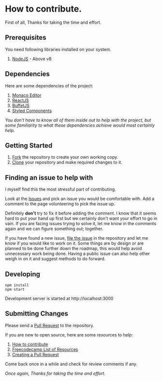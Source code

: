 # How to contribute.

First of all, Thanks for taking the time and effort.

## Prerequisites

You need following libraries installed on your system.

1. [NodeJS](https://nodejs.org/en/) - Above v8

## Dependencies

Here are some dependencies of the project:

1. [Monaco Editor](https://microsoft.github.io/monaco-editor/)
2. [ReactJS](https://reactjs.org)
3. [BuffetJS](https://www.buffetjs.io/)
4. [Styled Components](https://www.styled-components.com)

_You don't have to know all of them inside out to help with the project, but some familiarity to what these dependencies achieve would most certainly help._

## Getting Started

1. [Fork](https://help.github.com/en/articles/fork-a-repo) the repository to create your own working copy.
2. [Clone](https://help.github.com/en/articles/cloning-a-repository) your repository and make required changes to it.

## Finding an issue to help with

I myself find this the most stressful part of contributing.

Look at the [Issues](https://github.com/BoyWithSilverWings/json-formatter/issues) and pick an issue you would be comfortable with. Add a comment to the page volunteering to pick the issue up.

Definitely **don't** try to fix it before adding the comment. I know that it seems hard to put your hand up first but we certainly don't want your effort to go in vain. If you are facing issues trying to solve it, let me know in the comments again and we can figure something out; together.

If you have found a new issue, [file the issue](https://github.com/BoyWithSilverWings/json-formatter/issues/new/choose) in the repository and let me know if you would like to work on it. Some things are by design or are planned to be done further down the roadmap, this would help avoid unnecessary work being done. Having a public issue can also help other weigh in on it and suggest methods to do forward.

## Developing

```
npm install
npm start
```

Development server is started at http://localhost:3000

## Submitting Changes

Please send a [Pull Request](https://github.com/BoywithSilverWings/json-formatter/compare?expand=1) to the repository.

If you are new to open source, here are some resources to help:

1. [How to contribute](https://opensource.guide/how-to-contribute/)
2. [Freecodecamp List of Resources](https://github.com/freeCodeCamp/how-to-contribute-to-open-source)
3. [Creating a Pull Request](https://help.github.com/en/articles/creating-a-pull-request)

Come back once in a while and check for review comments if any.

_Once again, Thanks for taking the time and effort._
